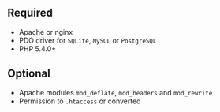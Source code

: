 Required
--------

* Apache or nginx
* PDO driver for `SQLite`, `MySQL` or `PostgreSQL`
* PHP 5.4.0+


Optional
--------

* Apache modules `mod_deflate`, `mod_headers` and `mod_rewrite`
* Permission to `.htaccess` or converted
